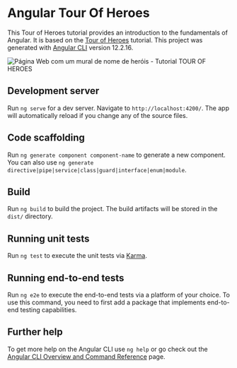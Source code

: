 # Angular Tour Of Heroes

This Tour of Heroes tutorial provides an introduction to the fundamentals of Angular. It is based on the [Tour of Heroes](https://angular.io/tutorial/tour-of-heroes) tutorial.
This project was generated with [Angular CLI](https://github.com/angular/angular-cli) version 12.2.16.

![Página Web com um mural de nome de heróis - Tutorial TOUR OF HEROES](https://github.com/cidaluna/angular-tour-of-heroes/src/assets/md-tour-of-heroes-angular-tutorial-cida-luna.png)

## Development server

Run `ng serve` for a dev server. Navigate to `http://localhost:4200/`. The app will automatically reload if you change any of the source files.

## Code scaffolding

Run `ng generate component component-name` to generate a new component. You can also use `ng generate directive|pipe|service|class|guard|interface|enum|module`.

## Build

Run `ng build` to build the project. The build artifacts will be stored in the `dist/` directory.

## Running unit tests

Run `ng test` to execute the unit tests via [Karma](https://karma-runner.github.io).

## Running end-to-end tests

Run `ng e2e` to execute the end-to-end tests via a platform of your choice. To use this command, you need to first add a package that implements end-to-end testing capabilities.

## Further help

To get more help on the Angular CLI use `ng help` or go check out the [Angular CLI Overview and Command Reference](https://angular.io/cli) page.
